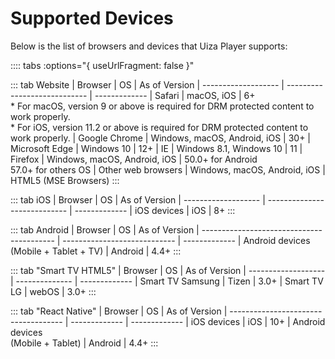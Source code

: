 # Supported Devices

Below is the list of browsers and devices that Uiza Player supports:

:::: tabs :options="{ useUrlFragment: false }"

::: tab Website
| Browser             | OS                           | As of Version
| ------------------- | ---------------------------- | -------------
| Safari              | macOS, iOS                   | 6+<br>* For macOS, version 9 or above is required for DRM protected content to work properly.<br>* For iOS, version 11.2 or above is required for DRM protected content to work properly.
| Google Chrome       | Windows, macOS, Android, iOS | 30+
| Microsoft Edge	    | Windows 10	                 | 12+
| IE	                | Windows 8.1, Windows 10	     | 11
| Firefox	            | Windows, macOS, Android, iOS | 50.0+ for Android<br>57.0+ for others OS
| Other web browsers	| Windows, macOS, Android, iOS | HTML5 (MSE Browsers)
:::

::: tab iOS
| Browser             | OS                           | As of Version
| ------------------- | ---------------------------- | -------------
| iOS devices         | iOS                          | 8+
:::

::: tab Android
| Browser                                   | OS                           | As of Version
| ----------------------------------------- | ---------------------------- | -------------
| Android devices<br>(Mobile + Tablet + TV) | Android                      | 4.4+
:::

::: tab "Smart TV HTML5"
| Browser             | OS             | As of Version
| ------------------- | -------------- | -------------
| Smart TV Samsung    | Tizen                        | 3.0+
| Smart TV LG         | webOS          | 3.0+
:::

::: tab "React Native"
| Browser                              | OS            | As of Version
| ------------------------------------ | ------------- | -------------
| iOS devices                          | iOS           | 10+
| Android devices<br>(Mobile + Tablet) | Android       | 4.4+
:::

